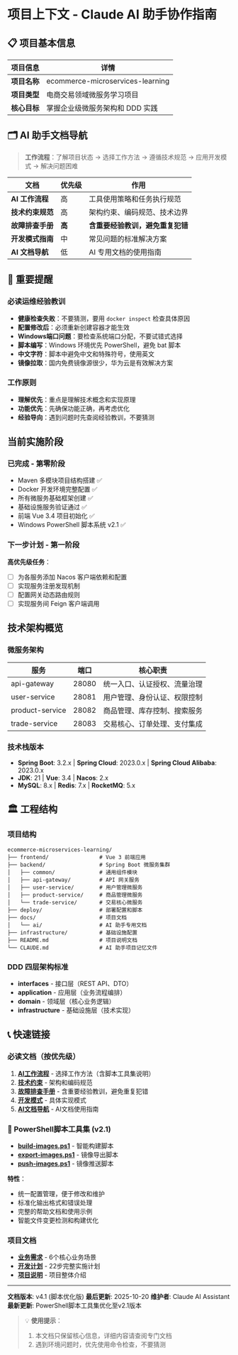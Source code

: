 # 项目上下文 - Claude AI 助手协作指南

## 📋 项目基本信息

| 项目信息 | 详情 |
|---------|------|
| **项目名称** | ecommerce-microservices-learning |
| **项目类型** | 电商交易领域微服务学习项目 |
| **核心目标** | 掌握企业级微服务架构和 DDD 实践 |

## 🗂️ AI 助手文档导航

> **工作流程**：了解项目状态 → 选择工作方法 → 遵循技术规范 → 应用开发模式 → 解决问题困难

| 文档 | 优先级 | 作用 |
|------|-------|------|
| **AI 工作流程** | 高 | 工具使用策略和任务执行规范 |
| **技术约束规范** | 高 | 架构约束、编码规范、技术边界 |
| **故障排查手册** | **高** | **含重要经验教训，避免重复犯错** |
| **开发模式指南** | 中 | 常见问题的标准解决方案 |
| **AI 文档导航** | 低 | AI 专用文档的使用指南 |

## 🚨 重要提醒

### 必读运维经验教训
- **健康检查失败**：不要猜测，要用 `docker inspect` 检查具体原因
- **配置修改后**：必须重新创建容器才能生效
- **Windows端口问题**：要检查系统端口分配，不要试错式选择
- **脚本编写**：Windows 环境优先 PowerShell，避免 bat 脚本
- **中文字符**：脚本中避免中文和特殊符号，使用英文
- **镜像拉取**：国内免费镜像源很少，华为云是有效解决方案

### 工作原则
- **理解优先**：重点是理解技术概念和实现原理
- **功能优先**：先确保功能正确，再考虑优化
- **经验导向**：遇到问题时先查阅经验教训，不要猜测

## 当前实施阶段

### 已完成 - 第零阶段
- Maven 多模块项目结构搭建 ✅
- Docker 开发环境完整配置 ✅
- 所有微服务基础框架创建 ✅
- 基础设施服务验证通过 ✅
- 前端 Vue 3.4 项目初始化 ✅
- Windows PowerShell 脚本系统 v2.1 ✅

### 下一步计划 - 第一阶段
**高优先级任务**：
- [ ] 为各服务添加 Nacos 客户端依赖和配置
- [ ] 实现服务注册发现机制
- [ ] 配置网关动态路由规则
- [ ] 实现服务间 Feign 客户端调用

## 技术架构概览

### 微服务架构

| 服务 | 端口 | 核心职责 |
|------|------|----------|
| api-gateway | 28080 | 统一入口、认证授权、流量治理 |
| user-service | 28081 | 用户管理、身份认证、权限控制 |
| product-service | 28082 | 商品管理、库存控制、搜索服务 |
| trade-service | 28083 | 交易核心、订单处理、支付集成 |

### 技术栈版本
- **Spring Boot**: 3.2.x | **Spring Cloud**: 2023.0.x | **Spring Cloud Alibaba**: 2023.0.x
- **JDK**: 21 | **Vue**: 3.4 | **Nacos**: 2.x
- **MySQL**: 8.x | **Redis**: 7.x | **RocketMQ**: 5.x

## 🏛️ 工程结构

### 项目结构
```
ecommerce-microservices-learning/
├── frontend/                # Vue 3 前端应用
├── backend/                 # Spring Boot 微服务集群
│   ├── common/              # 通用组件模块
│   ├── api-gateway/         # API 网关服务
│   ├── user-service/        # 用户管理微服务
│   ├── product-service/     # 商品管理微服务
│   └── trade-service/       # 交易核心微服务
├── deploy/                  # 部署配置和脚本
├── docs/                    # 项目文档
│   └── ai/                  # AI 助手专用文档
├── infrastructure/          # 基础设施配置
├── README.md                # 项目说明文档
└── CLAUDE.md                # AI 助手项目记忆文件
```

### DDD 四层架构标准
- **interfaces** - 接口层（REST API、DTO）
- **application** - 应用层（业务流程编排）
- **domain** - 领域层（核心业务逻辑）
- **infrastructure** - 基础设施层（技术实现）

## 📞 快速链接

### 必读文档（按优先级）
1. **[AI工作流程](docs/ai/workflow.md)** - 选择工作方法（含脚本工具集说明）
2. **[技术约束](docs/ai/constraints.md)** - 架构和编码规范
3. **[故障排查手册](docs/ai/troubleshooting.md)** - 含重要经验教训，避免重复犯错
4. **[开发模式](docs/ai/patterns.md)** - 具体实现模式
5. **[AI文档导航](docs/ai/README.md)** - AI文档使用指南

### 🐳 PowerShell脚本工具集 (v2.1)
- **[build-images.ps1](deploy/scripts/windows/images/build-images.ps1)** - 智能构建脚本
- **[export-images.ps1](deploy/scripts/windows/images/export-images.ps1)** - 镜像导出脚本
- **[push-images.ps1](deploy/scripts/windows/images/push-images.ps1)** - 镜像推送脚本

**特性**：
- 统一配置管理，便于修改和维护
- 标准化输出格式和错误处理
- 完整的帮助文档和使用示例
- 智能文件变更检测和构建优化

### 项目文档
- **[业务需求](docs/需求.md)** - 6个核心业务场景
- **[开发计划](docs/开发计划.md)** - 22步完整实施计划
- **[项目说明](README.md)** - 项目整体介绍

---

**文档版本**: v4.1 (脚本优化版)
**最后更新**: 2025-10-20
**维护者**: Claude AI Assistant
**最新更新**: PowerShell脚本工具集优化至v2.1版本

> 💡 **使用提示**：
> 1. 本文档只保留核心信息，详细内容请查阅专门文档
> 2. 遇到环境问题时，优先使用命令检查，不要猜测